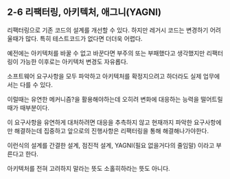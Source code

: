 ## **2-6 리팩터링, 아키텍처, 애그니(YAGNI)**

리팩터링으로 기존 코드의 설계를 개선할 수 있다. 하지만 레거시 코드는 변경하기 어려울때가 많다. 특히 테스트코드가 없다면 더더욱 어렵다.

예전에는 아키텍처를 바꿀 수 없고 바꾼다면 부주의 또는 부패했다고 생각했지만 리팩터링이 가능한 이후로는 아키텍처 변경도 자유롭다.

소프트웨어 요구사항을 모두 파악하고 아키텍처를 확정지으려고 하더라도 실제 업무에서는 다를 수 있다.

이럴때는 유연한 메커니즘?을 활용해야하는데 오히려 변화에 대응하는 능력을 떨어트릴 때가 때부분이다.

이 요구사항을 유연하게 대처하려면 대응을 추측하지 않고 현재까지 파악한 요구사항에만 해결하는데 집중하고 앞으로의 진행사항은 리팩터링을 통해 해결해나가야한다.

이런식의 설계를 간결한 설계, 점진적 설계, YAGNI(필요 없을거다의 줄임말) 이라고 부른다고 한다.

아키텍처를 전혀 고려하지 말라는 뜻도 소홀히하라는 뜻도 아니다.
